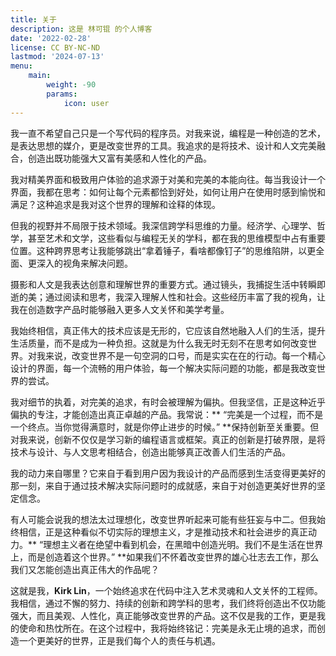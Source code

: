 ```yaml
---
title: 关于
description: 这是 林可锟 的个人博客
date: '2022-02-28'
license: CC BY-NC-ND
lastmod: '2024-07-13'
menu:
    main: 
        weight: -90
        params:
            icon: user
---
```


我一直不希望自己只是一个写代码的程序员。对我来说，编程是一种创造的艺术，是表达思想的媒介，更是改变世界的工具。我追求的是将技术、设计和人文完美融合，创造出既功能强大又富有美感和人性化的产品。

我对精美界面和极致用户体验的追求源于对美和完美的本能向往。每当我设计一个界面，我都在思考：如何让每个元素都恰到好处，如何让用户在使用时感到愉悦和满足？这种追求是我对这个世界的理解和诠释的体现。

但我的视野并不局限于技术领域。我深信跨学科思维的力量。经济学、心理学、哲学，甚至艺术和文学，这些看似与编程无关的学科，都在我的思维模型中占有重要位置。这种跨界思考让我能够跳出“拿着锤子，看啥都像钉子”的思维陷阱，以更全面、更深入的视角来解决问题。

摄影和人文是我表达创意和理解世界的重要方式。通过镜头，我捕捉生活中转瞬即逝的美；通过阅读和思考，我深入理解人性和社会。这些经历丰富了我的视角，让我在创造数字产品时能够融入更多人文关怀和美学考量。

我始终相信，真正伟大的技术应该是无形的，它应该自然地融入人们的生活，提升生活质量，而不是成为一种负担。这就是为什么我无时无刻不在思考如何改变世界。对我来说，改变世界不是一句空洞的口号，而是实实在在的行动。每一个精心设计的界面，每一个流畅的用户体验，每一个解决实际问题的功能，都是我改变世界的尝试。

我对细节的执着，对完美的追求，有时会被理解为偏执。但我坚信，正是这种近乎偏执的专注，才能创造出真正卓越的产品。我常说：** “完美是一个过程，而不是一个终点。当你觉得满意时，就是你停止进步的时候。” **保持创新至关重要。但对我来说，创新不仅仅是学习新的编程语言或框架。真正的创新是打破界限，是将技术与设计、与人文思考相结合，创造出能够真正改善人们生活的产品。

我的动力来自哪里？它来自于看到用户因为我设计的产品而感到生活变得更美好的那一刻，来自于通过技术解决实际问题时的成就感，来自于对创造更美好世界的坚定信念。

有人可能会说我的想法太过理想化，改变世界听起来可能有些狂妄与中二。但我始终相信，正是这种看似不切实际的理想主义，才是推动技术和社会进步的真正动力。** “理想主义者在绝望中看到机会，在黑暗中创造光明。我们不是生活在世界上，而是创造着这个世界。” **如果我们不怀着改变世界的雄心壮志去工作，那么我们又怎能创造出真正伟大的作品呢？

这就是我，**Kirk Lin**，一个始终追求在代码中注入艺术灵魂和人文关怀的工程师。我相信，通过不懈的努力、持续的创新和跨学科的思考，我们终将创造出不仅功能强大，而且美观、人性化，真正能够改变世界的产品。这不仅是我的工作，更是我的使命和热忱所在。在这个过程中，我将始终铭记：完美是永无止境的追求，而创造一个更美好的世界，正是我们每个人的责任与机遇。
